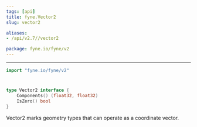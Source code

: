 ```yaml
---
tags: [api]
title: fyne.Vector2
slug: vector2

aliases:
- /api/v2.7//vector2

package: fyne.io/fyne/v2
---
```



---
```go
import "fyne.io/fyne/v2"
```

#

###

```go
type Vector2 interface {
	Components() (float32, float32)
	IsZero() bool
}
```

Vector2 marks geometry types that can operate as a coordinate vector.
